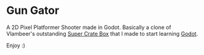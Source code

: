 # Gun Gator
A 2D Pixel Platformer Shooter made in Godot. Basically a clone of Vlambeer's outstanding [Super Crate Box](http://supercratebox.com/) that I made to start learning [Godot](https://godotengine.org/).

Enjoy :)
